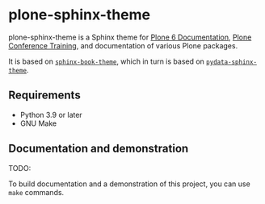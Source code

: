 # plone-sphinx-theme

plone-sphinx-theme is a Sphinx theme for [Plone 6 Documentation](https://6.docs.plone.org/), [Plone Conference Training](https://training.plone.org/), and documentation of various Plone packages.

It is based on [`sphinx-book-theme`](https://sphinx-book-theme.readthedocs.io/en/latest/), which in turn is based on [`pydata-sphinx-theme`](https://pydata-sphinx-theme.readthedocs.io/en/stable/).


## Requirements

-   Python 3.9 or later
-   GNU Make


## Documentation and demonstration

TODO:

To build documentation and a demonstration of this project, you can use `make` commands.
